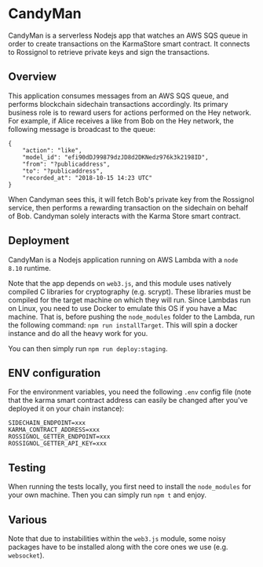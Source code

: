 # CandyMan

CandyMan is a serverless Nodejs app that watches an AWS SQS queue in order to create transactions on the KarmaStore smart contract. It connects to Rossignol to retrieve private keys and sign the transactions.

## Overview
This application consumes messages from an AWS SQS queue, and performs blockchain sidechain transactions accordingly. Its primary business role is to reward users for actions performed on the Hey network. For example, if Alice receives a like from Bob on the Hey network, the following message is broadcast to the queue:

```
{
    "action": "like",
    "model_id": "efi90dDJ99879dzJD8d2DKNedz976k3k2198ID",
    "from": "?publicaddress",
    "to": "?publicaddress",
    "recorded_at": "2018-10-15 14:23 UTC"
}
```

When Candyman sees this, it will fetch Bob's private key from the Rossignol service, then performs a rewarding transaction on the sidechain on behalf of Bob. Candyman solely interacts with the Karma Store smart contract.

## Deployment
CandyMan is a Nodejs application running on AWS Lambda with a `node 8.10` runtime.

Note that the app depends on `web3.js`, and this module uses natively compiled C libraries for cryptography (e.g. scrypt). These libraries must be compiled for the target machine on which they will run. Since Lambdas run on Linux, you need to use Docker to emulate this OS if you have a Mac machine. That is, before pushing the `node_modules` folder to the Lambda, run the following command: `npm run installTarget`. This will spin a docker instance and do all the heavy work for you.

You can then simply run `npm run deploy:staging`.

## ENV configuration
For the environment variables, you need the following `.env` config file (note that the karma smart contract address can easily be changed after you've deployed it on your chain instance):

```
SIDECHAIN_ENDPOINT=xxx
KARMA_CONTRACT_ADDRESS=xxx
ROSSIGNOL_GETTER_ENDPOINT=xxx
ROSSIGNOL_GETTER_API_KEY=xxx
```

## Testing
When running the tests locally, you first need to install the `node_modules` for your own machine. Then you can simply run `npm t` and enjoy.

## Various
Note that due to instabilities within the `web3.js` module, some noisy packages have to be installed along with the core ones we use (e.g. `websocket`).
